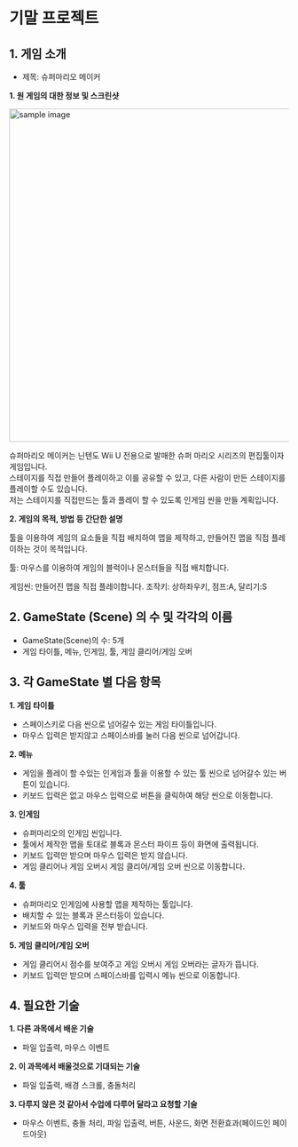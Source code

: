 # 기말 프로젝트  

## 1. 게임 소개
 * 제목: 슈퍼마리오 메이커
 
 **1. 원 게임의 대한 정보 및 스크린샷**
 
 <a href="#"><img src="http://img.tf.co.kr/article/home/2015/10/01/201548081443658722.jpg" width="600px" alt="sample image"></a> 
 
 슈퍼마리오 메이커는 닌텐도 Wii U 전용으로 발매한 슈퍼 마리오 시리즈의 편집툴이자 게임입니다.  
 스테이지를 직접 만들어 플레이하고 이를 공유할 수 있고, 다른 사람이 만든 스테이지를 플레이할 수도 있습니다.  
 저는 스테이지를 직접만드는 툴과 플레이 할 수 있도록 인게임 씬을 만들 계획입니다.
 
 **2. 게임의 목적, 방법 등 간단한 설명**
 
 툴을 이용하여 게임의 요소들을 직접 배치하여 맵을 제작하고, 만들어진 맵을 직접 플레이하는 것이 목적입니다.
 
 
 툴: 마우스를 이용하여 게임의 블럭이나 몬스터들을 직접 배치합니다.
 
 게임씬: 만들어진 맵을 직접 플레이합니다. 조작키: 상하좌우키, 점프:A, 달리기:S
 
 
 ## 2. GameState (Scene) 의 수 및 각각의 이름
 
 * GameState(Scene)의 수: 5개
 * 게임 타이틀, 메뉴, 인게임, 툴, 게임 클리어/게임 오버
 
 
 ## 3. 각 GameState 별 다음 항목
 **1. 게임 타이틀**
 - 스페이스키로 다음 씬으로 넘어갈수 있는 게임 타이틀입니다.
 - 마우스 입력은 받지않고 스페이스바를 눌러 다음 씬으로 넘어갑니다. 
 
 **2. 메뉴**  
 - 게임을 플레이 할 수있는 인게임과 툴을 이용할 수 있는 툴 씬으로 넘어갈수 있는 버튼이 있습니다.
 - 키보드 입력은 없고 마우스 입력으로 버튼을 클릭하여 해당 씬으로 이동합니다.  
 
 **3. 인게임**
 - 슈퍼마리오의 인게임 씬입니다.
 - 툴에서 제작한 맵을 토대로 블록과 몬스터 파이프 등이 화면에 출력됩니다.
 - 키보드 입력만 받으며 마우스 입력은 받지 않습니다.
 - 게임 클리어나 게임 오버시 게임 클리어/게임 오버 씬으로 이동합니다.  
 
 **4. 툴**
 - 슈퍼마리오 인게임에 사용할 맵을 제작하는 툴입니다.
 - 배치할 수 있는 블록과 몬스터등이 있습니다.
 - 키보드와 마우스 입력을 전부 받습니다.  
 
 **5. 게임 클리어/게임 오버**
 - 게임 클리어시 점수를 보여주고 게임 오버시 게임 오버라는 글자가 뜹니다.
 - 키보드 입력만 받으며 스페이스바를 입력시 메뉴 씬으로 이동합니다.
 
 ## 4. 필요한 기술  
 **1. 다른 과목에서 배운 기술**  
 - 파일 입출력, 마우스 이벤트  
 
 **2. 이 과목에서 배울것으로 기대되는 기술**  
 - 파일 입출력, 배경 스크롤, 충돌처리  
 
 **3. 다루지 않은 것 같아서 수업에 다루어  달라고 요청할 기술**  
 - 마우스 이벤트, 충돌 처리, 파일 입출력, 버튼, 사운드, 화면 전환효과(페이드인 페이드아웃)
